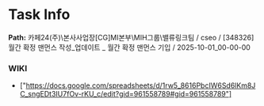 # Task Info

**Path:** 카페24(주)\본사사업장\[CG]MI본부\MIH그룹\밸류링크팀 / cseo / [348326] 월간 확정 맨먼스 작성_업데이트 _ 월간 확정 맨먼스 기입 / 2025-10-01_00-00-00

### WIKI
- ["https://docs.google.com/spreadsheets/d/1rw5_8616PbcIW6Sd6lKm8JC_sngEDt3IU7fOv-rKU_c/edit?gid=961558789#gid=961558789"]

